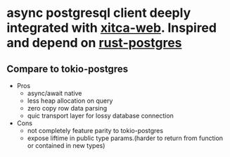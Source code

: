 # async postgresql client deeply integrated with [xitca-web](https://github.com/HFQR/xitca-web). Inspired and depend on [rust-postgres](https://github.com/sfackler/rust-postgres)

## Compare to tokio-postgres
- Pros
    - async/await native
    - less heap allocation on query
    - zero copy row data parsing
    - quic transport layer for lossy database connection
- Cons
    - not completely feature parity to tokio-postgres
    - expose liftime in public type params.(harder to return from function or contained in new types)
